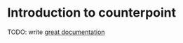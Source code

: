 # Introduction to counterpoint

TODO: write [great documentation](http://jacobian.org/writing/what-to-write/)
